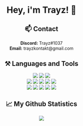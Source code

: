 <div align="center">
<h1>Hey, i'm Trayz! 👋</h1>
<h2>📫 Contact</h2>
  <b>Discord:</b> Trayz#1037<br>
  <b>Email:</b> trayzkontakt@gmail.com<br>

<h2>⚒ Languages and Tools</h2>
  <img src="https://img.shields.io/badge/MongoDB-black?style=flat&logo=mongodb">
  <img src="https://img.shields.io/badge/Redis-black?style=flat&logo=redis">
  <img src="https://img.shields.io/badge/MySQL-black?style=flat&logo=mysql"><br>
  <img src="https://img.shields.io/badge/-Java-black?style=flat&logo=java">
  <img src="https://img.shields.io/badge/-HTML-black?style=flat&logo=HTML5">
  <img src="https://img.shields.io/badge/-CSS-black?logo=css3&labelColor=000000&color=000000&logoColor=white&label=%20&style=plastic">
  <img src="https://img.shields.io/badge/-C++-black?style=flat&logo=c">
  <img src="https://img.shields.io/badge/-JS-black?style=flat&logo=javascript"><br>
  <img src="https://img.shields.io/badge/InteliJ%20idea-black?style=flat&logo=intellij-idea">
  <img src="https://img.shields.io/badge/-Visual%20Studio%20Code-black?style=flat&logo=visual-studio-code">
  <img src="https://img.shields.io/badge/-Visual%20Studio-black?style=flat&logo=visual-studio">
  <img src="https://img.shields.io/badge/-Github-black?style=flat&logo=github">
  <img src="https://img.shields.io/badge/Git-black?style=flat&logo=git">
<h2>📈 My Github Statistics</h2>
    <p >
        <img src="https://github-readme-stats.vercel.app/api?username=Trayzik&show_icons=true&theme=tokyonight">
    </p>
</div>
